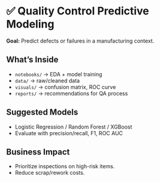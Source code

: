 # ✅ Quality Control Predictive Modeling

**Goal:** Predict defects or failures in a manufacturing context.

## What’s Inside
- `notebooks/` → EDA + model training
- `data/` → raw/cleaned data
- `visuals/` → confusion matrix, ROC curve
- `reports/` → recommendations for QA process

## Suggested Models
- Logistic Regression / Random Forest / XGBoost
- Evaluate with precision/recall, F1, ROC AUC

## Business Impact
- Prioritize inspections on high-risk items.
- Reduce scrap/rework costs.
